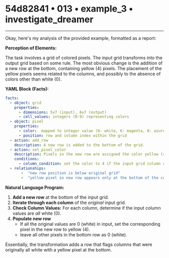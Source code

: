 # 54d82841 • 013 • example_3 • investigate_dreamer

---
Okay, here's my analysis of the provided example, formatted as a report:

**Perception of Elements:**

The task involves a grid of colored pixels. The input grid transforms into the output grid based on some rule. The most obvious change is the addition of a new row at the bottom, containing yellow (4) pixels.  The placement of the yellow pixels seems related to the columns, and possibly to the absence of colors other than white (0).

**YAML Block (Facts):**



```yaml
facts:
  - object: grid
    properties:
      - dimensions: 5x7 (input), 6x7 (output)
      - cell_values: integers (0-9) representing colors
  - object: pixel
    properties:
      - color:  mapped to integer value (0: white, 6: magenta, 8: azure, 4: yellow)
      - position: row and column index within the grid
  - action: add_row
    description: A new row is added to the bottom of the grid.
  - action: set_pixel_color
    description: Pixels in the new row are assigned the color yellow (4).
    conditions:
      - column_condition: set the color to 4 if the input grid column contains only 0.
  - relationships:
       -  "new row position is below original grid"
       -  "yellow pixel in new row appears only at the bottom of the column containing only value 0 (white)"
```



**Natural Language Program:**

1.  **Add a new row** at the bottom of the input grid.
2.  **Iterate through each column** of the *original* input grid.
3.  **Check Column Values:** For each column, determine if the input column values are *all* white (0).
4. **Populate new row**
    * If all the original values are 0 (white) in input, set the corresponding pixel in the new row to yellow (4).
    * leave all other pixels in the bottom row as 0 (white).

Essentially, the transformation adds a row that flags columns that were originally all white with a yellow pixel at the bottom.

